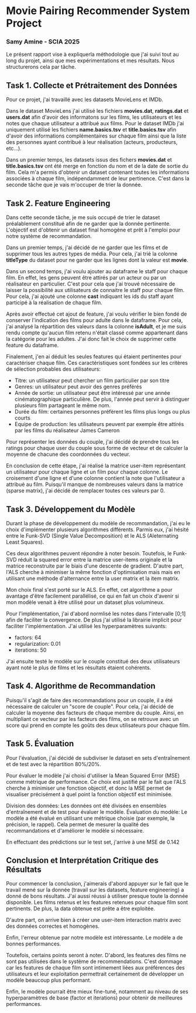 # Movie Pairing Recommender System Project
### Samy Amine - SCIA 2025

Le présent rapport vise à expliquerla méthodologie que j'ai suivi tout au long du projet, ainsi que mes expérimentations et mes résultats. Nous structurerons cela par tâche.


## Task 1. Collecte et Prétraitement des Données
Pour ce projet, j'ai travaillé avec les datasets MovieLens et IMDb.

Dans le dataset MovieLens j'ai utilisé les fichiers **movies.dat**, **ratings.dat** et **users.dat** afin d'avoir des informatons sur les films, les utilisateurs et les notes que chaque utilisateur a attribué aux films. Pour le dataset IMDb j'ai uniquement utilisé les fichiers **name.basics.tsv** et **title.basics.tsv** afin d'avoir des informations complémentaires sur chaque film ainsi que la liste des personnes ayant contribué à leur réalisation (acteurs, producteurs, etc...).

Dans un premier temps, les datasets issus des fichers **movies.dat** et **title.basics.tsv** ont été merge en fonction du nom et de la date de sortie du film. Cela m'a permis d'obtenir un dataset contenant toutes les informations associées à chaque film, indépendamment de leur pertinence. C'est dans la seconde tâche que je vais m'occuper de trier la donnée.


## Task 2. Feature Engineering
Dans cette seconde tâche, je me suis occupé de trier le dataset préalablement constitué afin de ne garder que la donnée pertinente. L'objectif est d'obtenir un dataset final homogène et prêt à l'emploi pour notre système de recommandation.

Dans un premier temps, j'ai décidé de ne garder que les films et de supprimer tous les autres types de média. Pour cela, j'ai trié la colonne **titleType** du dataset pour ne garder que les lignes dont la valeur est **movie**.

Dans un second temps, j'ai voulu ajouter au dataframe le staff pour chaque film. En effet, les gens peuvent être attirés par un acteur ou par un réalisateur en particulier. C'est pour cela que j'ai trouvé nécessaire de laisser la possibilité aux utilisateurs de connaitre le staff pour chaque film. Pour cela, j'ai ajouté une colonne **cast** indiquant les ids du staff ayant participé à la réalisation de chaque film.

Après avoir effectué cet ajout de feature, j'ai voulu vérifier le bien fondé de conserver l'indication des films pour adulte dans le dataframe. Pour cela, j'ai analysé la répartition des valeurs dans la colonne **isAdult**, et je me suis rendu compte qu'aucun film retenu n'était classé comme appartenant dans la catégorie pour les adultes. J'ai donc fait le choix de supprimer cette feature du dataframe.

Finalement, j'en ai déduit les seules features qui étaient pertinentes pour caractériser chaque film. Ces caractéristiques sont fondées sur les critères de sélection probables des utilisateurs:
- Titre: un utilisateur peut chercher un film particulier par son titre
- Genres: un utilisateur peut avoir des genres préférés
- Année de sortie: un utilisateur peut être intéressé par une année cinématographique particulière. De plus, l'année peut servir à distinguer plusieurs film partageant le même nom.
- Durée du film: certaines personnes préfèrent les films plus longs ou plus courts
- Equipe de production: les utilisateurs peuvent par exemple être attirés par les films du réalisateur James Cameron

Pour représenter les données du couple, j'ai décidé de prendre tous les ratings pour chaque user du couple sous forme de vecteur et de calculer la moyenne de chacune des coordonnées du vecteur.

En conclusion de cette étape, j'ai réalisé la matrice user-item représentant un utilisateur pour chaque ligne et un film pour chaque colonne. Le croisement d'une ligne et d'une colonne contient la note que l'utilisateur a attribué au film. Puisqu'il manque de nombreuses valeurs dans la matrice (sparse matrix), j'ai décidé de remplacer toutes ces valeurs par 0.


## Task 3. Développement du Modèle
Durant la phase de développement du modèle de recommandation, j'ai eu le choix d'implémenter plusieurs algorithmes différents. Parmis eux, j'ai hésité entre le Funk-SVD (Single Value Decomposition) et le ALS (Aleternating Least Squares).

Ces deux algorithmes peuvent répondre à noter besoin. Toutefois, le Funk-SVD réduit la squared error entre la matrice user-items originale et la matrice reconstruite par le biais d'une descente de gradient.
D'autre part, l'ALS cherche à minimiser la même fonction d'optimisation mais mais en utilisant une méthode d'alternance entre la user matrix et la item matrix.

Mon choix final s'est porté sur le ALS. En effet, cet algorithme a pour avantage d'être facilement parallélisé, ce qui en fait un choix d'avenir si mon modèle venait à être utilisé pour un dataset plus volumineux.

Pour l'implémentation, j'ai d'abord normlisé les notes dans l'intervalle [0;1] afin de faciliter la convergence. De plus j'ai utilisé la librairie implicit pour faciliter l'implémentation.
J'ai utilisé les hyperparamètres suivants:
- factors: 64
- regularization: 0.01
- iterations: 50

J'ai ensuite testé le modèle sur le couple constitué des deux utilisateurs ayant noté le plus de films et les résultats étaient cohérents.


## Task 4. Algorithme de Recommandation
Puisqu'il s'agit de faire des recommandations pour un couple, il a été nécessaire de calculer un "score de couple". Pour cela, j'ai décidé de calculer la moyenne des facteurs de chaque membre du couple. Ainsi, en multipliant ce vecteur par les facteurs des films, on se retrouve avec un score qui prend en compte les goûts des deux utilisateurs pour chaque film.


## Task 5. Évaluation
Pour l'évaluation, j'ai décidé de subdiviser le dataset en sets d'entraînement et de test avec la répartition 80%/20%.

Pour évaluer le modèle j'ai choisi d'utiliser la Mean Squared Error (MSE) comme métrique de performance. Ce choix est justifié par le fait que l'ALS cherche à minimiser une fonction objectif, et donc la MSE permet de visualiser précisément à quel point la fonction objectif est minimisée.

Division des données: Les données ont été divisées en ensembles d'entraînement et de test pour évaluer le modèle.
Évaluation du modèle: Le modèle a été évalué en utilisant une métrique choisie (par exemple, la précision, le rappel). Cela permet de mesurer la qualité des recommandations et d'améliorer le modèle si nécessaire.

En effectuant des prédictions sur le test set, j'arrive à une MSE de 0.142


## Conclusion et Interprétation Critique des Résultats
Pour commencer la conclusion, j'aimerais d'abord appuyer sur le fait que le travail mené sur la donnée (travail sur les datasets, feature engineering) a donné de bons résultats. J'ai aussi réussi à utiliser presque toute la donnée disponible. Les films retenus et les features retenues pour chaque film sont pertinents. De plus, la data obtenue est prête a être exploitée.

D'autre part, on arrive bien à créer une user-item interaction matrix avec des données correctes et homogènes.

Enfin, l'erreur obtenue par notre modèle est intéressante. Le modèle a de bonnes performances.

Toutefois, certains points seront à noter. D'abord, les features des films ne sont pas utilisées dans le système de recommendations. C'est dommage car les features de chaque film sont intimement liées aux préférences des utilisateurs et leur exploitation permettrait certainement de développer un modèle beaucoup plus performant.

Enfin, le modèle pourrait être mieux fine-tuné, notamment au niveau de ses hyperparamètres de base (factor et iterations) pour obtenir de meilleures performances.
